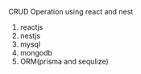 CRUD Operation using react and nest 
1. reactjs
2. nestjs
3. mysql
4. mongodb
5. ORM(prisma and sequlize)